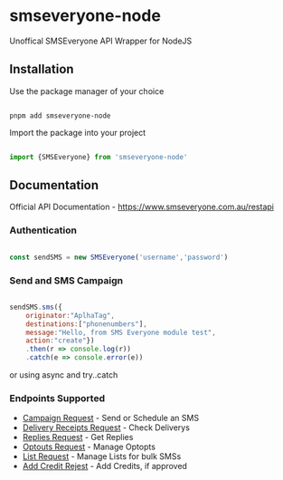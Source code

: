 # smseveryone-node

Unoffical SMSEveryone API Wrapper for NodeJS

## Installation

Use the package manager of your choice

```shell

pnpm add smseveryone-node

```

Import the package into your project

```js

import {SMSEveryone} from 'smseveryone-node'

```

## Documentation

Official API Documentation - <https://www.smseveryone.com.au/restapi>

### Authentication

```js

const sendSMS = new SMSEveryone('username','password')

```

### Send and SMS Campaign

```js

sendSMS.sms({
    originator:"AplhaTag",
    destinations:["phonenumbers"],
    message:"Hello, from SMS Everyone module test",
    action:"create"})
    .then(r => console.log(r))
    .catch(e => console.error(e))

```

or using async and try..catch

### Endpoints Supported

- [Campaign Request](https://www.smseveryone.com.au/restapi#comp-kd6my2uy) - Send or Schedule an SMS
- [Delivery Receipts Request](https://www.smseveryone.com.au/restapi#comp-kd85w97c) - Check Deliverys
- [Replies Request](https://www.smseveryone.com.au/restapi#comp-kd6tcvxv) - Get Replies
- [Optouts Request](https://www.smseveryone.com.au/restapi#comp-kd8342y8) - Manage Optopts
- [List Request](https://www.smseveryone.com.au/restapi#comp-kdgug91j) - Manage Lists for bulk SMSs
- [Add Credit Rejest](https://www.smseveryone.com.au/restapi#comp-kz4t16xe) - Add Credits, if approved
